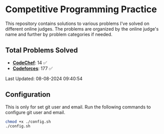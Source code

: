 # Competitive Programming Practice

This repository contains solutions to various problems I've solved on different online judges. The problems are organized by the online judge's name and further by problem categories if needed.

## Total Problems Solved

- [**CodeChef**](./CodeChef): 14 ✅
- [**Codeforces**](./Codeforces): 177 ✅



Last Updated: 08-08-2024 09:40:54

## Configuration
This is only for set git user and email. Run the following commands to configure git user and email.
```bash
chmod +x ./config.sh
./config.sh
```
